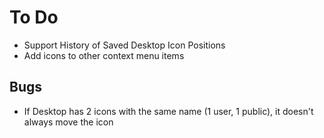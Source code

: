 # To Do

- Support History of Saved Desktop Icon Positions
- Add icons to other context menu items

## Bugs

- If Desktop has 2 icons with the same name (1 user, 1 public), it doesn't always move the icon
